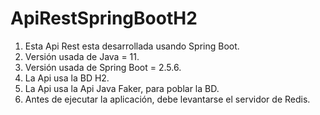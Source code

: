 # ApiRestSpringBootH2

1. Esta Api Rest esta desarrollada usando Spring Boot.
2. Versión usada de Java = 11.
3. Versión usada de Spring Boot = 2.5.6.
4. La Api usa la BD H2.
5. La Api usa la Api Java Faker, para poblar la BD.
6. Antes de ejecutar la aplicación, debe levantarse el servidor de Redis.
